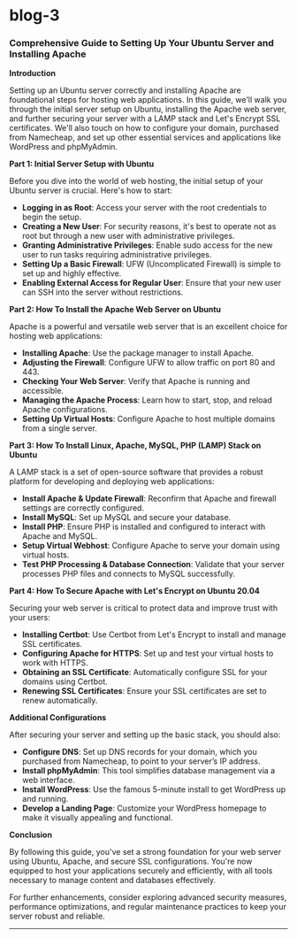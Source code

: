 # blog-3
### **Comprehensive Guide to Setting Up Your Ubuntu Server and Installing Apache**

**Introduction**

Setting up an Ubuntu server correctly and installing Apache are foundational steps for hosting web applications. In this guide, we'll walk you through the initial server setup on Ubuntu, installing the Apache web server, and further securing your server with a LAMP stack and Let's Encrypt SSL certificates. We'll also touch on how to configure your domain, purchased from Namecheap, and set up other essential services and applications like WordPress and phpMyAdmin.

**Part 1: Initial Server Setup with Ubuntu**

Before you dive into the world of web hosting, the initial setup of your Ubuntu server is crucial. Here's how to start:

- **Logging in as Root**: Access your server with the root credentials to begin the setup.
- **Creating a New User**: For security reasons, it's best to operate not as root but through a new user with administrative privileges.
- **Granting Administrative Privileges**: Enable sudo access for the new user to run tasks requiring administrative privileges.
- **Setting Up a Basic Firewall**: UFW (Uncomplicated Firewall) is simple to set up and highly effective.
- **Enabling External Access for Regular User**: Ensure that your new user can SSH into the server without restrictions.

**Part 2: How To Install the Apache Web Server on Ubuntu**

Apache is a powerful and versatile web server that is an excellent choice for hosting web applications:

- **Installing Apache**: Use the package manager to install Apache.
- **Adjusting the Firewall**: Configure UFW to allow traffic on port 80 and 443.
- **Checking Your Web Server**: Verify that Apache is running and accessible.
- **Managing the Apache Process**: Learn how to start, stop, and reload Apache configurations.
- **Setting Up Virtual Hosts**: Configure Apache to host multiple domains from a single server.

**Part 3: How To Install Linux, Apache, MySQL, PHP (LAMP) Stack on Ubuntu**

A LAMP stack is a set of open-source software that provides a robust platform for developing and deploying web applications:

- **Install Apache & Update Firewall**: Reconfirm that Apache and firewall settings are correctly configured.
- **Install MySQL**: Set up MySQL and secure your database.
- **Install PHP**: Ensure PHP is installed and configured to interact with Apache and MySQL.
- **Setup Virtual Webhost**: Configure Apache to serve your domain using virtual hosts.
- **Test PHP Processing & Database Connection**: Validate that your server processes PHP files and connects to MySQL successfully.

**Part 4: How To Secure Apache with Let's Encrypt on Ubuntu 20.04**

Securing your web server is critical to protect data and improve trust with your users:

- **Installing Certbot**: Use Certbot from Let's Encrypt to install and manage SSL certificates.
- **Configuring Apache for HTTPS**: Set up and test your virtual hosts to work with HTTPS.
- **Obtaining an SSL Certificate**: Automatically configure SSL for your domains using Certbot.
- **Renewing SSL Certificates**: Ensure your SSL certificates are set to renew automatically.

**Additional Configurations**

After securing your server and setting up the basic stack, you should also:

- **Configure DNS**: Set up DNS records for your domain, which you purchased from Namecheap, to point to your server’s IP address.
- **Install phpMyAdmin**: This tool simplifies database management via a web interface.
- **Install WordPress**: Use the famous 5-minute install to get WordPress up and running.
- **Develop a Landing Page**: Customize your WordPress homepage to make it visually appealing and functional.

**Conclusion**

By following this guide, you've set a strong foundation for your web server using Ubuntu, Apache, and secure SSL configurations. You're now equipped to host your applications securely and efficiently, with all tools necessary to manage content and databases effectively.

For further enhancements, consider exploring advanced security measures, performance optimizations, and regular maintenance practices to keep your server robust and reliable.

---
